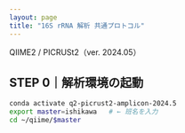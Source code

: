 ```yaml
---
layout: page
title: "16S rRNA 解析 共通プロトコル"
---
```


<div class="section-title">QIIME2 / PICRUSt2（ver. 2024.05）</div>

## STEP 0｜解析環境の起動

```bash
conda activate q2-picrust2-amplicon-2024.5
export master=ishikawa   # ← 班名を入力
cd ~/qiime/$master
